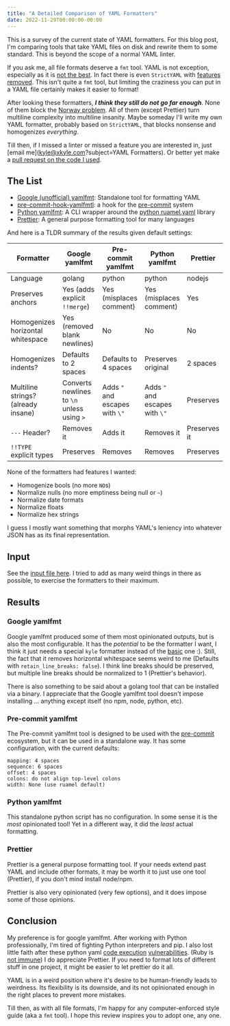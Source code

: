 ```yaml
---
title: "A Detailed Comparison of YAML Formatters"
date: 2022-11-29T00:00:00-00:00
---
```


This is a survey of the current state of YAML formatters.
For this blog post, I'm comparing tools that take YAML files on disk and rewrite them to some standard.
This is beyond the scope of a normal YAML linter.

If you ask me, all file formats deserve a `fmt` tool.
YAML is not exception, especially as it is [not the best](https://www.arp242.net/yaml-config.html).
In fact there is even `StrictYAML` with [features removed](https://hitchdev.com/strictyaml/features-removed/).
This isn't quite a `fmt` tool, but limiting the craziness you can put in a YAML file certainly makes it easier to format!

After looking these formatters, **_I think they still do not go far enough_**.
None of them block the [Norway problem](https://hitchdev.com/strictyaml/why/implicit-typing-removed/).
All of them (except Prettier) turn multiline complexity into multiline insanity.
Maybe someday I'll write my own YAML formatter, probably based on `StrictYAML`, that blocks nonsense and homogenizes _everything_.

Till then, if I missed a linter or missed a feature you are interested in, just [email me](kyle@xkyle.com?subject=YAML Formatters).
Or better yet make a [pull request on the code I used](https://github.com/solarkennedy/yaml-formatter-comparison).

## The List

- [Google (unofficial) yamlfmt](https://github.com/google/yamlfmt): Standalone tool for formatting YAML
- [pre-commit-hook-yamlfmtl](https://github.com/jumanjihouse/pre-commit-hook-yamlfmt): a hook for the [pre-commit](http://pre-commit.com/) system
- [Python yamlfmt](https://pypi.org/project/yamlfmt/): A CLI wrapper around the [python ruamel.yaml](https://pypi.org/project/ruamel.yaml/) library
- [Prettier](https://github.com/prettier/prettier): A general purpose formatting tool for many languages

And here is a TLDR summary of the results given default settings:

| Formatter                           | Google yamlfmt                             | Pre-commit yamlfmt             | Python yamlfmt                 | Prettier     |
| ----------------------------------- | ------------------------------------------ | ------------------------------ | ------------------------------ | ------------ |
| Language                            | golang                                     | python                         | python                         | nodejs       |
| Preserves anchors                   | Yes (adds explicit `!!merge`)              | Yes (misplaces comment)        | Yes (misplaces comment)        | Yes          |
| Homogenizes horizontal whitespace   | Yes (removed blank newlines)               | No                             | No                             | No           |
| Homogenizes indents?                | Defaults to 2 spaces                       | Defaults to 4 spaces           | Preserves original             | 2 spaces     |
| Multiline strings? (already insane) | Converts newlines to `\n` unless using `>` | Adds `"` and escapes with `\"` | Adds `"` and escapes with `\"` | Preserves    |
| `---` Header?                       | Removes it                                 | Adds it                        | Removes it                     | Preserves it |
| `!!TYPE` explicit types             | Preserves                                  | Removes                        | Removes                        | Preserves    |

None of the formatters had features I wanted:

- Homogenize bools (no more `NO`s)
- Normalize nulls (no more emptiness being null or `~`)
- Normalize date formats
- Normalize floats
- Normalize hex strings

I guess I mostly want something that morphs YAML's leniency into whatever JSON has as its final representation.

## Input

See the [input file here](https://github.com/solarkennedy/yaml-formatter-comparison/blob/master/in.yaml).
I tried to add as many weird things in there as possible, to exercise the formatters to their maximum.

## Results

### Google yamlfmt

Google yamlfmt produced some of them most opinionated outputs, but is also the most configurable.
It has the _potential_ to be the formatter I want, I think it just needs a special `kyle` formatter instead of the [basic](https://github.com/google/yamlfmt/tree/main/formatters/basic) one :).
Still, the fact that it removes horizontal whitespace seems weird to me (Defaults with `retain_line_breaks: false`).
I think line breaks should be preserved, but multiple line breaks should be normalized to 1 (Prettier's behavior).

There is also something to be said about a golang tool that can be installed via a binary.
I appreciate that the Google yamlfmt tool doesn't impose installing ... anything except itself (no npm, node, python, etc).

### Pre-commit yamlfmt

The Pre-commit yamlfmt tool is designed to be used with the [pre-commit](http://pre-commit.com/) ecosystem, but it can be used in a standalone way.
It has some configuration, with the current defaults:

    mapping: 4 spaces
    sequence: 6 spaces
    offset: 4 spaces
    colons: do not align top-level colons
    width: None (use ruamel default)

### Python yamlfmt

This standalone python script has no configuration.
In some sense it is the _most_ opinionated tool!
Yet in a different way, it did the _least_ actual formatting.

### Prettier

Prettier is a general purpose formatting tool.
If your needs extend past YAML and include other formats, it may be worth it to just use one tool (Prettier), if you don't mind install node/npm.

Prettier is also very opinionated (very few options), and it does impose some of those opinions.

## Conclusion

My preference is for google yamlfmt.
After working with Python professionally, I'm tired of fighting Python interpreters and pip.
I also lost little faith after these python yaml [code execution](https://www.cvedetails.com/cve/CVE-2019-20478/) [vulnerabilities](https://www.cvedetails.com/cve/CVE-2020-14343/).
(Ruby is [not immune](https://www.sitepoint.com/anatomy-of-an-exploit-an-in-depth-look-at-the-rails-yaml-vulnerability/))
I do appreciate Prettier.
If you need to format lots of different stuff in one project, it might be easier to let prettier do it all.

YAML is in a weird position where it's desire to be human-friendly leads to weirdness.
Its flexibility is its downside, and its not opinionated enough in the right places to prevent more mistakes.

Till then, as with all file formats, I'm happy for any computer-enforced style guide (aka a `fmt` tool).
I hope this review inspires you to adopt one, any one.
